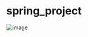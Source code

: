 # spring_project


![image](https://github.com/shayeong/spring_project/assets/103100102/86b9e661-f2da-4a86-9fc4-07d4fe61c8d9)
